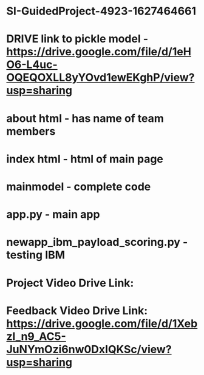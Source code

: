 # SI-GuidedProject-4923-1627464661
# DRIVE link to pickle model - https://drive.google.com/file/d/1eHO6-L4uc-OQEQOXLL8yYOvd1ewEKghP/view?usp=sharing
# about html - has name of team members
# index html - html of main page
# mainmodel - complete code 
# app.py - main app
# newapp_ibm_payload_scoring.py - testing IBM 
# Project Video Drive Link:
# Feedback Video Drive Link: https://drive.google.com/file/d/1Xebzl_n9_AC5-JuNYmOzi6nw0DxIQKSc/view?usp=sharing
